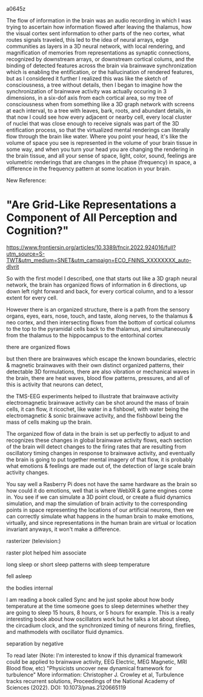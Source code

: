 a0645z

The flow of information in the brain was an audio recording in which I was trying to ascertain how information flowed after leaving the thalamus, how the visual cortex sent information to other parts of the neo cortex, what routes signals traveled, this led to the idea of neural arrays, edge communities as layers in a 3D neural network, with local rendering, and magnification of memories from representations as synaptic connections, recognized by downstream arrays, or downstream cortical colums, and the binding of detected features across the brain via brainwave synchronization which is enabling the entification, or the hallucination of rendered features, but as I considered it further I realized this was like the sketch of consciousness, a tree without details, then I began to imagine how the synchronization of brainwave activity was actually occuring in 3 dimensions, in a six-dof axis from each cortical area, so my tree of consciousness when from something like a 3D graph network with screens at each interval, to a tree with leaves, bark, roots, and abundant details, in that now I could see how every adjacent or nearby cell, every local cluster of nuclei that was close enough to receive signals was part of the 3D entification process, so that the virtualized mental renderings can literally flow through the brain like water. Where you point your head, it's like the volume of space you see is represented in the volume of your brain tissue in some way, and when you turn your head you are changing the rendering in the brain tissue, and all your sense of space, light, color, sound, feelings are volumetric renderings that are changes in the phase (frequency) in space, a difference in the frequency pattern at some location in your brain.

New Reference:

# "Are Grid-Like Representations a Component of All Perception and Cognition?"

https://www.frontiersin.org/articles/10.3389/fncir.2022.924016/full?utm_source=S-TWT&utm_medium=SNET&utm_campaign=ECO_FNINS_XXXXXXXX_auto-dlvrit

So with the first model I described, one that starts out like a 3D graph neural network, the brain has organized flows of information in 6 directions, up down left right forward and back, for every cortical column, and to a lessor extent for every cell.

However there is an organized structure, there is a path from the sensory organs, eyes, ears, nose, touch, and taste, along nerves, to the thalamus & neo cortex, and then intersecting flows from the bottom of cortical columns to the top to the pyramidal cells back to the thalamus, and simultaneously from the thalamus to the hippocampus to the entorhinal cortex

there are organized flows

but then there are brainwaves which escape the known boundaries, electric & magnetic brainwaves with their own distinct organized patterns, their detectable 3D formulations, there are also vibration or mechanical waves in the brain, there are heat waves, blood flow patterns, pressures, and all of this is activity that neurons can detect,

the TMS-EEG experiments helped to illustrate that brainwave activity electromagnetic brainwave activity can be shot around the mass of brain cells, it can flow, it ricochet, like water in a fishbowl, with water being the electromagnetic & sonic brainwave activity, and the fishbowl being the mass of cells making up the brain.

The organized flow of data in the brain is set up perfectly to adjust to and recognizes these changes in global brainwave activity flows, each section of the brain will detect changes to the firing rates that are resulting from oscillatory timing changes in response to brainwave activity, and eventually the brain is going to put together mental imagery of that flow, it is probably what emotions & feelings are made out of, the detection of large scale brain activity changes.

You say well a Rasberry Pi does not have the same hardware as the brain so how could it do emotions, well that is where WebXR & game engines come in. You see if we can simulate a 3D point cloud, or create a fluid dynamics simulation, and map the simulation of brain activity to the corresponding points in space representing the locations of our artificial neurons, then we can correctly simulate what happens in the human brain to make emotions, virtually, and since representations in the human brain are virtual or location invariant anyways, it won't make a difference.

rasterizer (television:)

raster plot
helped him associate 

long sleep or short sleep patterns
with sleep temperature

fell asleep

the bodies internal 

I am reading a book called Sync and he just spoke about how body temperature at the time someone goes to sleep determines whether they are going to sleep 15 hours, 8 hours, or 5 hours for example. This is a really interesting book about how oscillators work but he talks a lot about sleep, the circadium clock, and the synchronized timing of neurons firing, fireflies, and mathmodels with oscillator fluid dynamics.

separation by negative

To read later (Note: I'm interested to know if this dynamical framework could be applied to brainwave activity, EEG Electric, MEG Magnetic, MRI Blood flow, etc)
"Physicists uncover new dynamical framework for turbulence"
More information: Christopher J. Crowley et al, Turbulence tracks recurrent solutions, Proceedings of the National Academy of Sciences (2022). DOI: 10.1073/pnas.2120665119